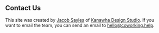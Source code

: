 ## Contact Us

This site was created by [Jacob Sayles](https://kanawha.design/jacobsayles) of
[Kanawha Design Studio](https://kanawha.design).  If you want to email the team,
you can send an email to [hello@coworking.help](mailto://hello@coworking.help).

